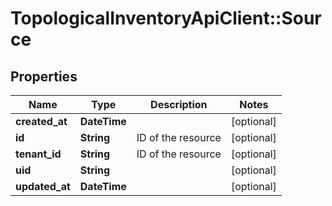 # TopologicalInventoryApiClient::Source

## Properties
Name | Type | Description | Notes
------------ | ------------- | ------------- | -------------
**created_at** | **DateTime** |  | [optional] 
**id** | **String** | ID of the resource | [optional] 
**tenant_id** | **String** | ID of the resource | [optional] 
**uid** | **String** |  | [optional] 
**updated_at** | **DateTime** |  | [optional] 


